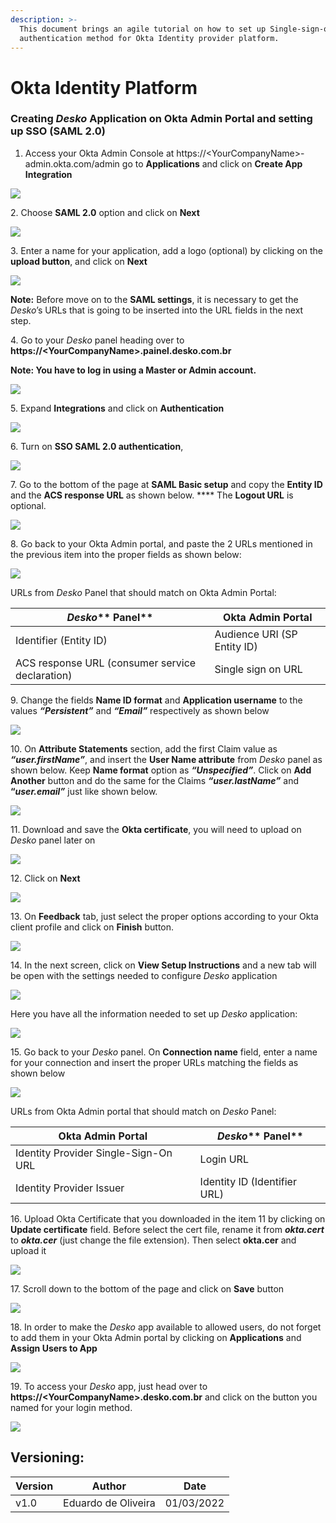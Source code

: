 ```yaml
---
description: >-
  This document brings an agile tutorial on how to set up Single-sign-on
  authentication method for Okta Identity provider platform.
---
```


# Okta Identity Platform

### Creating _Desko_ Application on Okta Admin Portal and setting up SSO (SAML 2.0)

1. Access your Okta Admin Console at https://\<YourCompanyName>-admin.okta.com/admin go to **Applications** and click on **Create App Integration**

![](../../.gitbook/assets/okta1.png)

2\. Choose **SAML 2.0** option and click on **Next**

![](../../.gitbook/assets/okta2.png)

3\. Enter a name for your application, add a logo (optional) by clicking on the **upload button**, and click on **Next**

![](../../.gitbook/assets/okta3.png)

**Note:** Before move on to the **SAML settings**, it is necessary to get the _Desko_’s URLs that is going to be inserted into the URL fields in the next step.

4\. Go to your _Desko_ panel heading over to **https://\<YourCompanyName>.painel.desko.com.br**

**Note: You have to log in using a Master or Admin account.**

![](../../.gitbook/assets/G8tempsnip.png)

5\. Expand **Integrations** and click on **Authentication**

![](../../.gitbook/assets/1snip.png)

6\. Turn on **SSO SAML 2.0 authentication**,

![](../../.gitbook/assets/2snip.png)

7\. Go to the bottom of the page at **SAML Basic setup** and copy the **Entity ID** and the **ACS response URL** as shown below. \*\*\*\* The **Logout URL** is optional.

![](../../.gitbook/assets/okta13.png)

8\. Go back to your Okta Admin portal, and paste the 2 URLs mentioned in the previous item into the proper fields as shown below:

![](../../.gitbook/assets/okta5.png)

URLs from _Desko_ Panel that should match on Okta Admin Portal:

| _**Desko**_\*\* Panel\*\*                       | **Okta Admin Portal**       |
| ----------------------------------------------- | --------------------------- |
| Identifier (Entity ID)                          | Audience URI (SP Entity ID) |
| ACS response URL (consumer service declaration) | Single sign on URL          |

9\. Change the fields **Name ID format** and **Application username** to the values _**“Persistent”**_ and _**“Email”**_ respectively as shown below

![](../../.gitbook/assets/okta4.png)

10\. On **Attribute Statements** section, add the first Claim value as _**“user.firstName”**_, and insert the **User Name attribute** from _Desko_ panel as shown below. Keep **Name format** option as _**“Unspecified”**_. Click on **Add Another** button and do the same for the Claims _**“user.lastName”**_ and **“**_**user.email”**_ just like shown below.

![](../../.gitbook/assets/okta6.png)

11\. Download and save the **Okta certificate**, you will need to upload on _Desko_ panel later on

![](../../.gitbook/assets/okta10.png)

12\. Click on **Next**

![](../../.gitbook/assets/okta7.png)

13\. On **Feedback** tab, just select the proper options according to your Okta client profile and click on **Finish** button.

![](../../.gitbook/assets/okta8.png)

14\. In the next screen, click on **View Setup Instructions** and a new tab will be open with the settings needed to configure _Desko_ application

![](../../.gitbook/assets/okta14.png)

Here you have all the information needed to set up _Desko_ application:

![](../../.gitbook/assets/okta15.png)

15\. Go back to your _Desko_ panel. On **Connection name** field, enter a name for your connection and insert the proper URLs matching the fields as shown below

![](../../.gitbook/assets/okta16.png)

URLs from Okta Admin portal that should match on _Desko_ Panel:

| **Okta Admin Portal**                | _**Desko**_\*\* Panel\*\*    |
| ------------------------------------ | ---------------------------- |
| Identity Provider Single-Sign-On URL | Login URL                    |
| Identity Provider Issuer             | Identity ID (Identifier URL) |

16\. Upload Okta Certificate that you downloaded in the item 11 by clicking on **Update certificate** field. Before select the cert file, rename it from _**okta.cert**_ to _**okta.cer**_ (just change the file extension). Then select **okta.cer** and upload it

![](../../.gitbook/assets/okta12.png)

17\. Scroll down to the bottom of the page and click on **Save** button

![](../../.gitbook/assets/okta19.png)

18\. In order to make the _Desko_ app available to allowed users, do not forget to add them in your Okta Admin portal by clicking on **Applications** and **Assign Users to App**

![](../../.gitbook/assets/okta17.png)

19\. To access your _Desko_ app, just head over to **https://\<YourCompanyName>.desko.com.br** and click on the button you named for your login method.

![](<../../.gitbook/assets/okta18 (1) (1).png>)

## Versioning:

| **Version** | **Author**          | **Date**   |
| ----------- | ------------------- | ---------- |
| v1.0        | Eduardo de Oliveira | 01/03/2022 |
